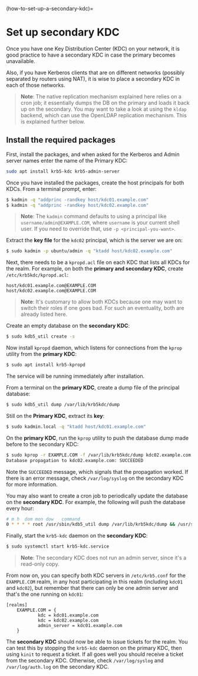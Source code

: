 (how-to-set-up-a-secondary-kdc)=
# Set up secondary KDC

Once you have one Key Distribution Center (KDC) on your network, it is good practice to have a secondary KDC in case the primary becomes unavailable. 

Also, if you have Kerberos clients that are on different networks (possibly separated by routers using NAT), it is wise to place a secondary KDC in each of those networks.

> **Note**:
> The native replication mechanism explained here relies on a cron job; it essentially dumps the DB on the primary and loads it back up on the secondary. You may want to take a look at using the `kldap` backend, which can use the OpenLDAP replication mechanism. This is explained further below.

## Install the required packages

First, install the packages, and when asked for the Kerberos and Admin server names enter the name of the Primary KDC:

```bash
sudo apt install krb5-kdc krb5-admin-server
```

Once you have installed the packages, create the host principals for both KDCs. From a terminal prompt, enter:

```bash
$ kadmin -q "addprinc -randkey host/kdc01.example.com"
$ kadmin -q "addprinc -randkey host/kdc02.example.com"
```

> **Note**:
> The `kadmin` command defaults to using a principal like `username/admin@EXAMPLE.COM`, where `username` is your current shell user. If you need to override that, use `-p <principal-you-want>`.

Extract the **key file** for the `kdc02` principal, which is the server we are on:

```bash
$ sudo kadmin -p ubuntu/admin -q "ktadd host/kdc02.example.com"
```

Next, there needs to be a `kpropd.acl` file on each KDC that lists all KDCs for the realm. For example, on both the **primary and secondary KDC**, create `/etc/krb5kdc/kpropd.acl`:

```text
host/kdc01.example.com@EXAMPLE.COM
host/kdc02.example.com@EXAMPLE.COM
```

> **Note**:
> It's customary to allow both KDCs because one may want to switch their roles if one goes bad. For such an eventuality, both are already listed here.

Create an empty database on the **secondary KDC**:

```bash
$ sudo kdb5_util create -s
```

Now install `kpropd` daemon, which listens for connections from the `kprop` utility from the **primary KDC**:

```bash
$ sudo apt install krb5-kpropd
```

The service will be running immediately after installation.

From a terminal on the **primary KDC**, create a dump file of the principal database:

```bash
$ sudo kdb5_util dump /var/lib/krb5kdc/dump
```

Still on the **Primary KDC**, extract its **key**:

```bash
$ sudo kadmin.local -q "ktadd host/kdc01.example.com"
```

On the **primary KDC**, run the `kprop` utility to push the database dump made before to the secondary KDC:

```bash
$ sudo kprop -r EXAMPLE.COM -f /var/lib/krb5kdc/dump kdc02.example.com
Database propagation to kdc02.example.com: SUCCEEDED
```

Note the `SUCCEEDED` message, which signals that the propagation worked. If there is an error message, check `/var/log/syslog` on the secondary KDC for more information.

You may also want to create a cron job to periodically update the database on the **secondary KDC**. For example, the following will push the database every hour:

```bash
# m h  dom mon dow   command
0 * * * * root /usr/sbin/kdb5_util dump /var/lib/krb5kdc/dump && /usr/sbin/kprop -r EXAMPLE.COM -f /var/lib/krb5kdc/dump kdc02.example.com
```

Finally, start the `krb5-kdc` daemon on the **secondary KDC**:

```bash
$ sudo systemctl start krb5-kdc.service
```

> **Note**:
> The secondary KDC does not run an admin server, since it's a read-only copy.

From now on, you can specify both KDC servers in `/etc/krb5.conf` for the `EXAMPLE.COM` realm, in any host participating in this realm (including `kdc01` and `kdc02`), but remember that there can only be one admin server and that's the one running on `kdc01`:

```text
[realms]
    EXAMPLE.COM = {
            kdc = kdc01.example.com
            kdc = kdc02.example.com
            admin_server = kdc01.example.com
    }
```

The **secondary KDC** should now be able to issue tickets for the realm. You can test this by stopping the `krb5-kdc` daemon on the primary KDC, then using `kinit` to request a ticket. If all goes well you should receive a ticket from the secondary KDC. Otherwise, check `/var/log/syslog` and `/var/log/auth.log` on the secondary KDC.
